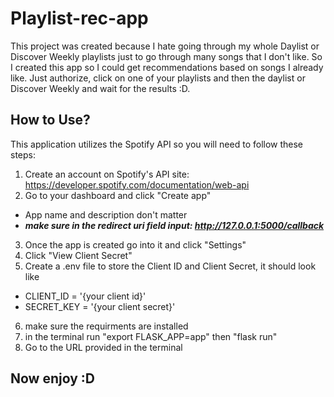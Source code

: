 # Playlist-rec-app
This project was created because I hate going through my whole Daylist or Discover Weekly playlists just to go through many songs that I don't like. So I created this app so I could get recommendations based on songs I already like. Just authorize, click on one of your playlists and then the daylist or Discover Weekly and wait for the results :D.

## How to Use?
This application utilizes the Spotify API so you will need to follow these steps:
1. Create an account on Spotify's API site: https://developer.spotify.com/documentation/web-api
2. Go to your dashboard and click "Create app"
  - App name and description don't matter
  - ***make sure in the redirect uri field input: http://127.0.0.1:5000/callback***
3. Once the app is created go into it and click "Settings"
4. Click "View Client Secret"
5. Create a .env file to store the Client ID and Client Secret, it should look like
  - CLIENT_ID = '{your client id}'
  - SECRET_KEY = '{your client secret}'
6. make sure the requirments are installed
7. in the terminal run "export FLASK_APP=app" then "flask run"
8. Go to the URL provided in the terminal

## Now enjoy :D
